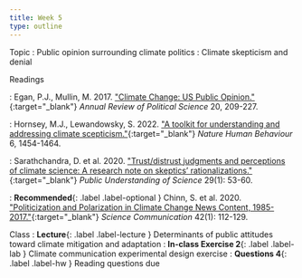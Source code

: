 ```yaml
---
title: Week 5
type: outline
---
```


Topic
: Public opinion surrounding climate politics
: Climate skepticism and denial

Readings

: Egan, P.J., Mullin, M. 2017. ["Climate Change: US Public Opinion."](https://doi.org/10.1146/annurev-polisci-051215-022857){:target="_blank"} _Annual Review of Political Science_ 20, 209-227.

: Hornsey, M.J., Lewandowsky, S. 2022. ["A toolkit for understanding and addressing climate scepticism."](https://doi.org/10.1038/s41562-022-01463-y){:target="_blank"} _Nature Human Behaviour_ 6, 1454-1464.

: Sarathchandra, D. et al. 2020. ["Trust/distrust judgments and perceptions of climate science: A research note on skeptics’ rationalizations."](https://doi.org/10.1177/0963662519886089){:target="_blank"} _Public Understanding of Science_ 29(1): 53-60.

: **Recommended**{: .label .label-optional } Chinn, S. et al. 2020. ["Politicization and Polarization in Climate Change News Content, 1985-2017."](https://doi.org/10.1177/107554701990029){:target="_blank"} _Science Communication_ 42(1): 112-129.

Class
: **Lecture**{: .label .label-lecture } Determinants of public attitudes toward climate mitigation and adaptation
: **In-class Exercise 2**{: .label .label-lab } Climate communication experimental design exercise
: **Questions 4**{: .label .label-hw } Reading questions due
